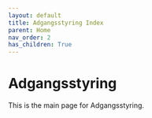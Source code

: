 ```yaml
---
layout: default
title: Adgangsstyring Index
parent: Home
nav_order: 2
has_children: True
---
```


# Adgangsstyring
This is the main page for Adgangsstyring.
